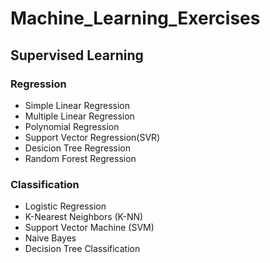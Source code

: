 # Machine_Learning_Exercises

## Supervised Learning
### Regression
* Simple Linear Regression
* Multiple Linear Regression
* Polynomial Regression
* Support Vector Regression(SVR)
* Desicion Tree Regression
* Random Forest Regression

### Classification
* Logistic Regression
* K-Nearest Neighbors (K-NN)
* Support Vector Machine (SVM)
* Naive Bayes
* Decision Tree Classification
